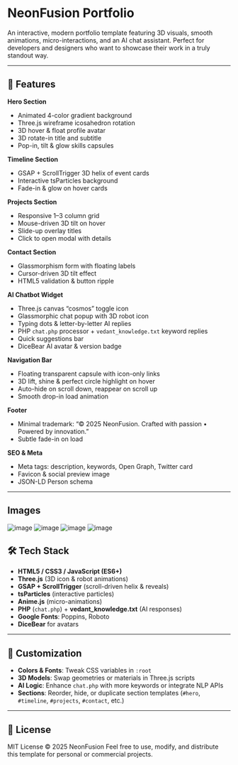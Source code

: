 # NeonFusion Portfolio

An interactive, modern portfolio template featuring 3D visuals, smooth animations, micro-interactions, and an AI chat assistant. Perfect for developers and designers who want to showcase their work in a truly standout way.

---

## 🚀 Features

**Hero Section**

* Animated 4-color gradient background
* Three.js wireframe icosahedron rotation
* 3D hover & float profile avatar
* 3D rotate-in title and subtitle
* Pop-in, tilt & glow skills capsules

**Timeline Section**

* GSAP + ScrollTrigger 3D helix of event cards
* Interactive tsParticles background
* Fade-in & glow on hover cards

**Projects Section**

* Responsive 1–3 column grid
* Mouse-driven 3D tilt on hover
* Slide-up overlay titles
* Click to open modal with details

**Contact Section**

* Glassmorphism form with floating labels
* Cursor-driven 3D tilt effect
* HTML5 validation & button ripple

**AI Chatbot Widget**

* Three.js canvas “cosmos” toggle icon
* Glassmorphic chat popup with 3D robot icon
* Typing dots & letter-by-letter AI replies
* PHP `chat.php` processor + `vedant_knowledge.txt` keyword replies
* Quick suggestions bar
* DiceBear AI avatar & version badge

**Navigation Bar**

* Floating transparent capsule with icon-only links
* 3D lift, shine & perfect circle highlight on hover
* Auto-hide on scroll down, reappear on scroll up
* Smooth drop-in load animation

**Footer**

* Minimal trademark: “© 2025 NeonFusion. Crafted with passion • Powered by innovation.”
* Subtle fade-in on load

**SEO & Meta**

* Meta tags: description, keywords, Open Graph, Twitter card
* Favicon & social preview image
* JSON-LD Person schema

---
## Images
![image](https://github.com/user-attachments/assets/e3a78c66-ce49-4f7b-9e7f-c7bf3be48a5d)
![image](https://github.com/user-attachments/assets/08ba80e0-5ac0-4d13-b05f-9aac4107047e)
![image](https://github.com/user-attachments/assets/2e12559f-7e36-47f0-9dd4-cbf9fa924be5)
![image](https://github.com/user-attachments/assets/41254427-ffe3-4c89-9d6d-c678ce1d3bfb)

## 🛠 Tech Stack

* **HTML5 / CSS3 / JavaScript (ES6+)**
* **Three.js** (3D icon & robot animations)
* **GSAP + ScrollTrigger** (scroll-driven helix & reveals)
* **tsParticles** (interactive particles)
* **Anime.js** (micro-animations)
* **PHP** (`chat.php`) + **vedant\_knowledge.txt** (AI responses)
* **Google Fonts**: Poppins, Roboto
* **DiceBear** for avatars

---

## 🔧 Customization

* **Colors & Fonts**: Tweak CSS variables in `:root`
* **3D Models**: Swap geometries or materials in Three.js scripts
* **AI Logic**: Enhance `chat.php` with more keywords or integrate NLP APIs
* **Sections**: Reorder, hide, or duplicate section templates (`#hero`, `#timeline`, `#projects`, `#contact`, etc.)

---

## 🎉 License

MIT License © 2025 NeonFusion
Feel free to use, modify, and distribute this template for personal or commercial projects.
